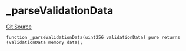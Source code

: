 # _parseValidationData
[Git Source](https://github.com/TrueWallet/contracts/blob/843930f01013ad22976a2d653f9d67aaa82d54f4/src/helper/Helpers.sol)


```solidity
function _parseValidationData(uint256 validationData) pure returns (ValidationData memory data);
```


